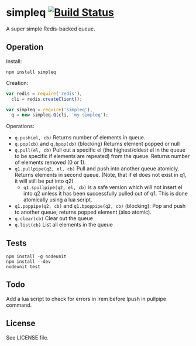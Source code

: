 # simpleq [![Build Status][1]][2]

A super simple Redis-backed queue.

## Operation

Install:

```
npm install simpleq
```

Creation:

```javascript
var redis = require('redis'),
  cli = redis.createClient();

var simpleq = require('simpleq'),
  q = new simpleq.Q(cli, 'my-simpleq');
```

Operations:

- `q.push(el, cb)` Returns number of elements in queue.
- `q.pop(cb)` and `q.bpop(cb)` (blocking) Returns element popped or null
- `q.pull(el, cb)` Pull out a specific el (the highest/oldest el in the queue to be specific if elements are repeated) from the queue. Returns number of elements removed (0 or 1).
- `q1.pullpipe(q2, el, cb)` Pull and push into another queue atomicly. Returns elements in second queue. (Note, that if el does not exist in q1, it will still be put into q2)
    - `q1.spullpipe(q2, el, cb)` is a safe version which will not insert el into q2 unless it has been successfully pulled out of q1. This is done atomically using a lua script.
- `q1.poppipe(q2, cb)` and `q1.bpoppipe(q2, cb)` (blocking): Pop and push to another queue; returns popped element (also atomic).
- `q.clear(cb)` Clear out the queue
- `q.list(cb)` List all elements in the queue

## Tests

```
npm install -g nodeunit
npm install --dev
nodeunit test
```

## Todo

Add a lua script to check for errors in lrem before lpush in pullpipe command.

## License

See LICENSE file.

[1]: https://travis-ci.org/yanatan16/node-simpleq.png?branch=master
[2]: http://travis-ci.org/yanatan16/node-simpleq